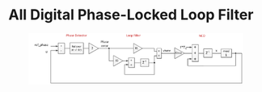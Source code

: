 # All Digital Phase-Locked Loop Filter

<figure><img src="../.gitbook/assets/figure 2.6_40357.png" alt=""><figcaption></figcaption></figure>



